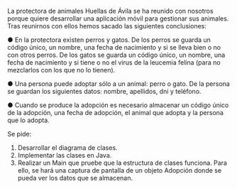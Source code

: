 La protectora de animales Huellas de Ávila se ha reunido con nosotros porque quiere
desarrollar una aplicación móvil para gestionar sus animales. Tras reunirnos con ellos
hemos sacado las siguientes conclusiones:

● En la protectora existen perros y gatos. De los perros se guarda un código único, un
nombre, una fecha de nacimiento y si se lleva bien o no con otros perros. De los
gatos se guarda un código único, un nombre, una fecha de nacimiento y si tiene o no
el virus de la leucemia felina (para no mezclarlos con los que no lo tienen).

● Una persona puede adoptar sólo a un animal: perro o gato. De la persona se
guardan los siguientes datos: nombre, apellidos, dni y teléfono.

● Cuando se produce la adopción es necesario almacenar un código único de la
adopción, una fecha de adopción, el animal que adopta y la persona que lo adopta.

Se pide:
1. Desarrollar el diagrama de clases.
2. Implementar las clases en Java.
3. Realizar un Main que pruebe que la estructura de clases funciona. Para ello, se hará
   una captura de pantalla de un objeto Adopción donde se pueda ver los datos que se
   almacenan.